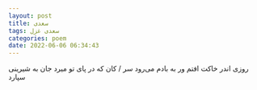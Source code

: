 ```yaml
---
layout: post
title: سعدی
tags: سعدی غزل
categories: poem
date: 2022-06-06 06:34:43
---
```


روزی اندر خاکت افتم ور به بادم می‌رود سر / کان که در پای تو میرد جان به شیرینی سپارد
